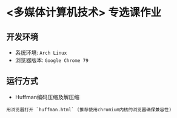 # <多媒体计算机技术> 专选课作业

## 开发环境

- 系统环境: `Arch Linux`
- 浏览器版本: `Google Chrome 79` 

## 运行方式

- Huffman编码压缩及解压缩

```
用浏览器打开 `huffman.html` (推荐使用chromium内核的浏览器确保兼容性)
```
